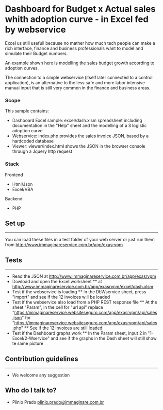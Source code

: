 # Dashboard for Budget x Actual sales whith adoption curve - in Excel fed by webservice

Excel us still usefull because no mather how much tech people can make a rich interface, finance and business professionals want to model and simulate their Budget numbers.

An example shown here is modelling the sales budget growth according to adoption curves.

The connection to a simple webservice (itself later connected to a control application), is an alternative to the less safe and more labor intensive manual input that is still very common in the finance and business areas.

### Scope

This sample contains:
* Dashboard Excel sample: excel/dash.xlsm spreadsheet including documentation in the "Help" sheet and the modelling of a S logistic adoption curve
* Webservice: index.php provides the sales invoice JSON, based by a hardcoded database
* Viewer: viewer/index.html shows the JSON in the browser console through a Jquery http request   

### Stack

Frontend

* Html/Json
* Excel/VBA

Backend

* PHP

## Set up
---------

You can load these files in a test folder of your web server or just run them from http://www.immaginareservice.com.br/app/exasrvpm

## Tests
--------
* Read the JSON at http://www.immaginareservice.com.br/app/exasrvpm
* Dowload and open the Excel worksheet
** at http://www.immaginareservice.com.br/app/exasrvpm/excel/dash.xlsm
* Test if the webservice is loading
** In the DbWservice sheet, press "Import" and see if the 12 invoices will be loaded
* Test if the webservice also load from a PHP REST response file
** At the sheet "Param", in the cell for "url api" replace "https://immaginareservice.websiteseguro.com/app/exasrvpm/api/sales.json" for "https://immaginareservice.websiteseguro.com/app/exasrvpm/api/sales.php"
** See if the 12 invoices are still loaded
* Test if the Dashboard graphs work
** In the Param sheet, input 2 in "1-Excel/2-Wservice" and see if the graphs in the Dash sheet will still show te same picture

## Contribution guidelines
-----------
* We welcome any suggestion

## Who do I talk to? ##

* Plinio Prado
   plinio.prado@immaginare.com.br